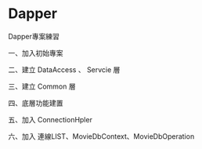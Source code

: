 # Dapper
Dapper專案練習

一、加入初始專案

二、建立  DataAccess 、 Servcie 層

三、建立  Common 層

四、底層功能建置

五、加入 ConnectionHpler

六、加入 連線LIST、MovieDbContext、MovieDbOperation

